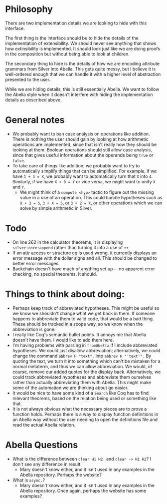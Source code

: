 
# Philosophy

There are two implementation details we are looking to hide with this
interface.

The first thing is the interface should be to hide the details of the
implementation of extensibility.  We should never see anything that
shows how extinsibility is implemented.  It should look just like we
are doing proofs in the composition but without being able to look at
children.

The secondary thing to hide is the details of how we are encoding
attribute grammars from Silver into Abella.  This gets quite messy,
but I believe it is well-ordered enough that we can handle it with a
higher level of abstraction presented to the user.

While we are hiding details, this is still essentially Abella.  We
want to follow the Abella style when it doesn't interfere with hiding
the implementation details as described above.





# General notes

- We probably want to ban case analysis on operations like addition.
  There is nothing the user should gain by looking at how arithmetic
  operations are implemented, since that isn't really how they should
  be looking at them.  Boolean operations should still allow case
  analysis, since that gives useful information about the operands
  being `true` or `false`.
- To take care of things like addition, we probably want to try to
  automatically simplify things that can be simplified.  For example,
  if we have `1 + 3 = X`, we probably want to automatically turn that
  `X` into `4`.  Similarly, if we have `X + 0 = Y` or vice versa, we
  might want to unify `X` and `Y`.
  + We might think of a `compute <hyp>` tactic to figure out the
    missing value in a use of an operation.  This could handle
    hypotheses such as `X + 3 = 5`, `3 + X = 5`, or `3 + 2 = X`, or
    other operations which we can solve by simple arithmetic in
    Silver.





# Todo

- On line 262 in the calculator theorems, it is displaying
  `silver:core:append` rather than turning it into a use of `++`
- If an attr access or structure eq is used wrong, it currently
  displays an error message with the dollar signs and all.  This
  should be changed to better error messages.
- Backchain doesn't have much of anything set up---no apparent error
  checking, no special theorems.  It should.





# Things to think about doing:

- Perhaps keep track of abbreviated hypotheses.  This might be useful
  so we know we shouldn't change what we get back in them.  If someone
  happens to abbreviate them to valid code, that would be a bad thing.
  These should be tracked in a scope way, so we know when the
  abbreviation is gone.
- I really like Coq's semantic bullet points.  It annoys me that
  Abella doesn't have them.  I would like to add them here.
- I'm having problems with parsing in `fromAbella` if I include
  abbreviated hypotheses.  We could just disallow abbreviation;
  alternatively, we could change the command `abbrev H "text".` into
  `abbrev H "'text'".`  By quoting the text, we turn it into something
  which can't be mistaken for a normal metaterm, and thus we can allow
  abbreviation.  We would, of course, remove our added quotes for the
  display back.  Alternatively, we could track abbreviated hypotheses
  and abbreviate them ourselves rather than actually abbreviating them
  with Abella.  This might make some of the automation we are thinking
  about go easier.
- It would be nice to have some kind of a `Search` like Coq has to
  find relevant theorems, based on the relation being used or
  something like that.
- It is not always obvious what the necessary pieces are to prove a
  function holds.  Perhaps there is a way to display function
  definitions in an Abella way without the user needing to open the
  definitions file and read the actual Abella relation.





# Abella Questions

- What is the difference between `clear H1 H2.` and `clear -> H1 H2`?
  I don't see any difference in result.
  * Mary doesn't know either, and it isn't used in any examples in the
    Abella repository.  Perhaps the website?
- What is `async.`?
  * Mary doesn't know either, and it isn't used in any examples in the
    Abella repository.  Once again, perhaps the website has some
    examples?

